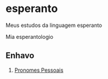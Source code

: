 # esperanto

Meus estudos da linguagem esperanto

Mia esperantologio


## Enhavo


1. [Pronomes Pessoais](pronomes_pessoais.md)

